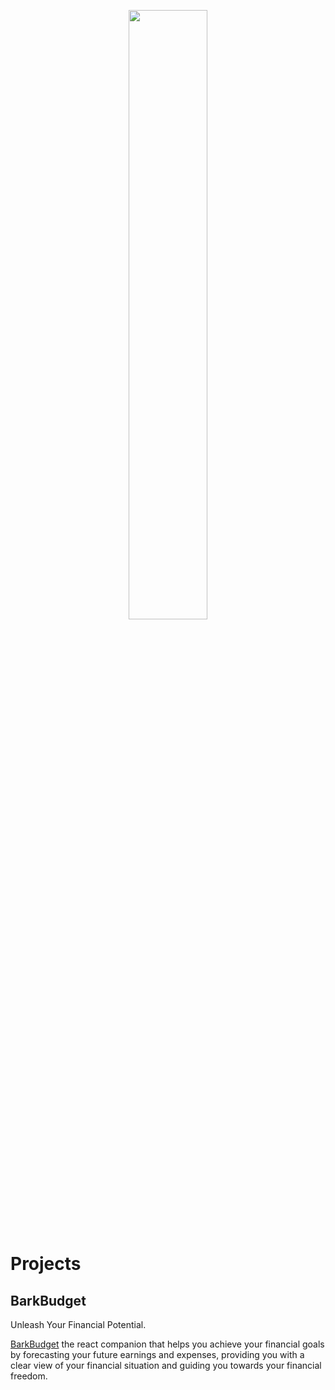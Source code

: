 <p align="center">
  <img src="https://github.com/justabayet/justabayet/blob/main/images/justabayet/title.png" style="width:50%; height:auto;" />
</p>

# Projects
## BarkBudget
Unleash Your Financial Potential.

[BarkBudget](https://justabayet.github.io/BarkBudget/) the react companion that helps you achieve your financial goals by forecasting your future earnings and expenses, providing you with a clear view of your financial situation and guiding you towards your financial freedom.
